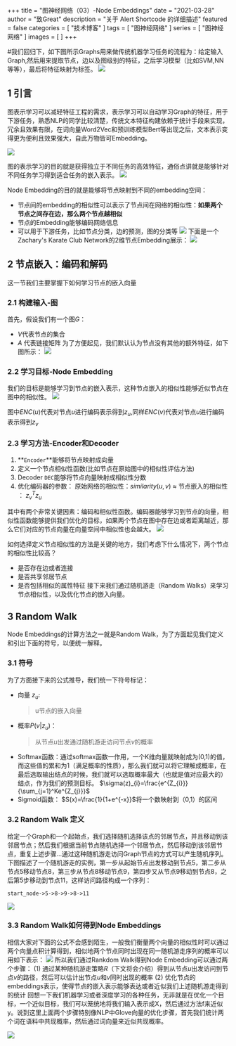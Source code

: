 +++
title = "图神经网络（03）-Node Embeddings"
date = "2021-03-28"
author = "致Great"
description = "关于 Alert Shortcode 的详细描述"
featured = false
categories = [
  "技术博客"
]
tags = [
  "图神经网络"
]
series = [
  "图神经网络"
]
images = [
]
+++

#我们回归下，如下图所示Graphs用来做传统机器学习任务的流程为：给定输入Graph,然后用来提取节点，边以及图级别的特征，之后学习模型（比如SVM,NN等等），最后将特征映射为标签。
![](https://upload-images.jianshu.io/upload_images/1531909-5467fe93f900ea81.png?imageMogr2/auto-orient/strip%7CimageView2/2/w/1240)

## 1 引言
图表示学习可以减轻特征工程的需求，表示学习可以自动学习Graph的特征，用于下游任务，熟悉NLP的同学比较清楚，传统文本特征构建依赖于统计手段来实现，冗余且效果有限，在词向量Word2Vec和预训练模型Bert等出现之后，文本表示变得更为便利且效果强大，自此万物皆可Embedding。

![](https://upload-images.jianshu.io/upload_images/1531909-fa757f92ac92b88d.png?imageMogr2/auto-orient/strip%7CimageView2/2/w/1240)

图的表示学习的目的就是获得独立于不同任务的高效特征，通俗点讲就是能够针对不同任务学习得到适合任务的嵌入表示。
![](https://upload-images.jianshu.io/upload_images/1531909-b08ec38e84c17c13.png?imageMogr2/auto-orient/strip%7CimageView2/2/w/1240)

Node Embedding的目的就是能够将节点映射到不同的embedding空间：
- 节点间的embedding的相似性可以表示了节点间在网络的相似性：**如果两个节点之间存在边，那么两个节点越相似**
- 节点的Embedding能够编码网络信息
- 可以用于下游任务，比如节点分类，边的预测，图的分类等
![](https://upload-images.jianshu.io/upload_images/1531909-2f0fa197e3681746.png?imageMogr2/auto-orient/strip%7CimageView2/2/w/1240)
下面是一个Zachary's Karate Club Network的2维节点Embedding展示：
![](https://upload-images.jianshu.io/upload_images/1531909-73f025e2771ffe23.png?imageMogr2/auto-orient/strip%7CimageView2/2/w/1240)

## 2 节点嵌入：编码和解码
这一节我们主要掌握下如何学习节点的嵌入向量
### 2.1 构建输入-图
首先，假设我们有一个图$G$：
- $V$代表节点的集合
- $A$ 代表链接矩阵
为了方便起见，我们默认认为节点没有其他的额外特征，如下图所示：
![](https://upload-images.jianshu.io/upload_images/1531909-cdbd8c34f5b5d15a.png?imageMogr2/auto-orient/strip%7CimageView2/2/w/1240)

### 2.2 学习目标-Node Embedding
我们的目标是能够学习到节点的嵌入表示，这种节点嵌入的相似性能够近似节点在图中的相似性。
![](https://upload-images.jianshu.io/upload_images/1531909-95dbf6f9cdcb925f.png?imageMogr2/auto-orient/strip%7CimageView2/2/w/1240)

图中$ENC(u)$代表对节点$u$进行编码表示得到$z_{u}$,同样$ENC(v)$代表对节点$u$进行编码表示得到$z_{v}$

### 2.3 学习方法-Encoder和Decoder
1. **`Encoder`**能够将节点映射成向量
2. 定义一个节点相似性函数(比如节点在原始图中的相似性评估方法)
3. Decoder `DEC`能够将节点向量映射成相似性分数
4. 优化编码器的参数：
原始网络的相似性：$similarity(u,v)$  $\approx$  节点嵌入的相似性 ： $z_{v}^Tz_{u}$

其中有两个非常关键因素：编码和相似性函数。编码器能够学习到节点的向量，相似性函数能够提供我们优化的目标，如果两个节点在图中存在边或者距离越近，那么它们对应的节点向量在向量空间中相似性也会越大。
![](https://upload-images.jianshu.io/upload_images/1531909-d0c40659b5c62f3e.png?imageMogr2/auto-orient/strip%7CimageView2/2/w/1240)

如何选择定义节点相似性的方法是关键的地方，我们考虑下什么情况下，两个节点的相似性比较高？
- 是否存在边或者连接
- 是否共享邻居节点
- 是否包括相似的属性特征
接下来我们通过随机游走（Random Walks）来学习节点相似性，以及优化节点的嵌入向量。

## 3 Random Walk
Node Embeddings的计算方法之一就是Random Walk，为了方面起见我们定义和引出下面的符号，以便统一解释。
### 3.1 符号
为了方面接下来的公式推导，我们统一下符号标记：
- 向量 $z_{u}$:
   > u节点的嵌入向量
- 概率$P(v|z_{u})$：
  > 从节点$u$出发通过随机游走访问节点$v$的概率
- Softmax函数：通过softmax函数一作用，一个K维向量就映射成为(0,1)的值，而这些值的累和为1（满足概率的性质），那么我们就可以将它理解成概率，在最后选取输出结点的时候，我们就可以选取概率最大（也就是值对应最大的）结点，作为我们的预测目标。
$\sigma(z)_{i}=\frac{e^{Z_{i}}}{\sum_{j=1}^Ke^{Z_{j}}}$
- Sigmoid函数：
$S(x)=\frac{1}{1+e^{-x}}$将一个数映射到（0,1）的区间
### 3.2 Random Walk 定义
给定一个Graph和一个起始点，我们选择随机选择该点的邻居节点，并且移动到该邻居节点；然后我们根据当前节点随机选择一个邻居节点，然后移动到该邻居节点，重复上述步骤...通过这种随机游走访问Graph节点的方式可以产生随机序列。下图描述了一个随机游走的实例，第一步从起始节点出发移动到节点5，第二步从节点5移动节点8，第三步从节点8移动节点9，第四步又从节点9移动到节点8，之后第5步移动到节点11，这样访问路径构成一个序列：
```
start_node->5->8->9->8->11
```
![](https://upload-images.jianshu.io/upload_images/1531909-5704af770d20a98c.png?imageMogr2/auto-orient/strip%7CimageView2/2/w/1240)
### 3.3 Random Walk如何得到Node Embeddings
相信大家对下面的公式不会感到陌生，一般我们衡量两个向量的相似性时可以通过两个向量点积计算得到，相似地两个节点同时出现在同一随机游走序列的概率可以用如下表示：
![](https://upload-images.jianshu.io/upload_images/1531909-1b9b91feebbd22b4.png?imageMogr2/auto-orient/strip%7CimageView2/2/w/1240)
所以我们通过Rankdom Walk得到Node Embedding可以通过两个步骤：
(1) 通过某种随机游走策略$R$（下文将会介绍）得到从节点$u$出发访问到节点$v$的路径，然后可以估计出节点$u$和$v$同时出现的概率
(2) 优化节点的embeddings表示，使得节点的嵌入表示能够表达或者近似我们上述随机游走得到的统计
回想一下我们机器学习或者深度学习的各种任务，无非就是在优化一个目标，一个近似目标，我们可以笼统地将我们输入表示成X，然后通过方法f来近似y。说到这里上面两个步骤特别像NLP中Glove向量的优化步骤，首先我们统计两个词在语料中共现概率，然后通过词向量来近似共现概率。

![](https://upload-images.jianshu.io/upload_images/1531909-2af48cdb61b11d9d.jpeg?imageMogr2/auto-orient/strip%7CimageView2/2/w/1240)








